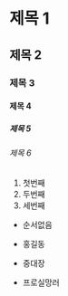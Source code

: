 # 제목 1
## 제목 2
### 제목 3
#### 제목 4
##### 제목 5
###### 제목 6

1. 첫번째
1. 두번째
1. 세번째
  
+ 순서없음
- 홍길동
* 중대장
+ 프로실망러
